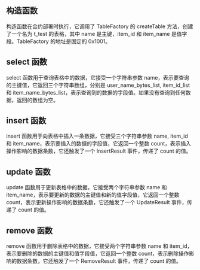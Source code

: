 ## 构造函数

构造函数在合约部署时执行，它调用了 TableFactory 的 createTable 方法，创建了一个名为 t_test 的表格，其中 name 是主键，item_id 和 item_name 是值字段。TableFactory 的地址是固定的 0x1001。

## select 函数

select 函数用于查询表格中的数据，它接受一个字符串参数 name，表示要查询的主键值，它返回三个字符串数组，分别是 user_name_bytes_list, item_id_list 和 item_name_bytes_list，表示查询到的数据的字段值。如果没有查询到任何数据，返回的数组为空。

## insert 函数

insert 函数用于向表格中插入一条数据，它接受三个字符串参数 name, item_id 和 item_name，表示要插入的数据的字段值，它返回一个整数 count，表示插入操作影响的数据条数，它还触发了一个 InsertResult 事件，传递了 count 的值。

## update 函数

update 函数用于更新表格中的数据，它接受两个字符串参数 name 和 item_name，表示要更新的数据的主键值和新的值字段值，它返回一个整数 count，表示更新操作影响的数据条数，它还触发了一个 UpdateResult 事件，传递了 count 的值。

## remove 函数

remove 函数用于删除表格中的数据，它接受两个字符串参数 name 和 item_id，表示要删除的数据的主键值和值字段值，它返回一个整数 count，表示删除操作影响的数据条数，它还触发了一个 RemoveResult 事件，传递了 count 的值。